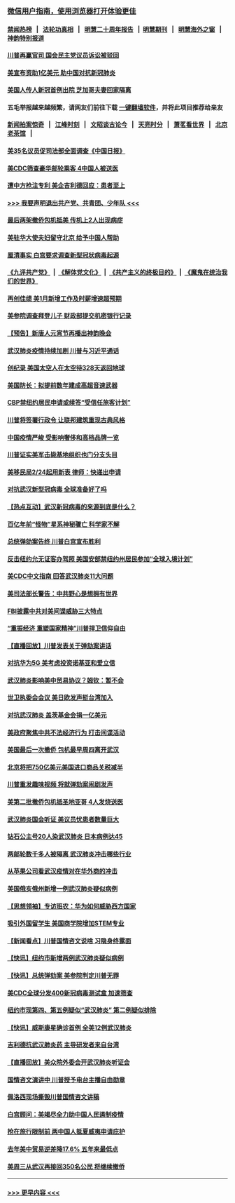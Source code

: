 ### [微信用户指南，使用浏览器打开体验更佳](https://github.com/gfw-breaker/banned-news1/blob/master/indexes/wechat-guide.md?t=0)
#### [禁闻热榜](热点新闻.md?t=0)  &nbsp;&nbsp;|&nbsp;&nbsp; [法轮功真相](https://github.com/gfw-breaker/truth/blob/master/README.md?t=0) &nbsp;&nbsp;|&nbsp;&nbsp; [明慧二十周年报告](https://github.com/gfw-breaker/mh-reports/blob/master/README.md?t=0) &nbsp;&nbsp;|&nbsp;&nbsp;[明慧期刊](https://github.com/gfw-breaker/mh-qikan) &nbsp;&nbsp;|&nbsp;&nbsp; [明慧海外之窗](https://github.com/gfw-breaker/mh-news/blob/master/README.md?t=0) &nbsp;&nbsp;|&nbsp;&nbsp; [神韵特别报道](https://github.com/gfw-breaker/mh-news/blob/master/shenyun.md?t=0)
#### [川普再赢官司 国会民主党议员诉讼被驳回](../pages/nsc412/n11852287.md?t=02080611) 
#### [美宣布资助1亿美元 助中国对抗新冠肺炎](../pages/nsc412/n11852531.md?t=02080611) 
#### [美国人传人新冠首例出院 芝加哥夫妻回家隔离](../pages/nsc412/n11852452.md?t=02080611) 
#### 五毛举报越来越频繁，请网友们前往下载 [一键翻墙软件](https://github.com/gfw-breaker/ssr-accounts)，并将此项目推荐给亲友
#### [新闻拍案惊奇](https://github.com/gfw-breaker/banned-news1/blob/master/pages/link4.md) &nbsp;&nbsp;|&nbsp;&nbsp; [江峰时刻](https://github.com/gfw-breaker/banned-news1/blob/master/pages/link4.md) &nbsp;&nbsp;|&nbsp;&nbsp; [文昭谈古论今](https://github.com/gfw-breaker/banned-news1/blob/master/pages/link4.md) &nbsp;&nbsp;|&nbsp;&nbsp; [天亮时分](https://github.com/gfw-breaker/banned-news1/blob/master/pages/link4.md) &nbsp;&nbsp;|&nbsp;&nbsp; [萧茗看世界](https://github.com/gfw-breaker/banned-news1/blob/master/pages/link4.md) &nbsp;&nbsp;|&nbsp;&nbsp; [北京老茶馆](https://github.com/gfw-breaker/banned-news1/blob/master/pages/link4.md) &nbsp;&nbsp;|&nbsp;&nbsp; 
#### [美35名议员促司法部全面调查《中国日报》](../pages/nsc412/n11852435.md?t=02080611) 
#### [美CDC筛查豪华邮轮乘客 4中国人被送医](../pages/nsc412/n11852085.md?t=02080611) 
#### [遭中方抢注专利 美企吉利德回应：患者至上](../pages/nsc412/n11852037.md?t=02080611) 
#### [>>> 我要声明退出共产党、共青团、少年队 <<<](https://github.com/begood0513/goodnews/blob/master/quit/letter.md) 
#### [最后两架撤侨包机抵美 传机上2人出现病症](../pages/nsc412/n11852173.md?t=02080611) 
#### [美驻华大使夫妇留守北京 给予中国人帮助](../pages/nsc412/n11852165.md?t=02080611) 
#### [厘清事实 白宫要求调查新型冠状病毒起源](../pages/nsc412/n11852106.md?t=02080611) 
#### [《九评共产党》](https://github.com/begood0513/9ping.md/blob/master/README.md) &nbsp;|&nbsp; [《解体党文化》](../../../../jtdwh.md/blob/master/README.md)  &nbsp;|&nbsp; [《共产主义的终极目的》](../../../../gczydzjmd.md/blob/master/README.md) &nbsp;|&nbsp; [《魔鬼在统治我们的世界》](../../../../mgztzwmdsj.md/blob/master/README.md) 
#### [再创佳绩 美1月新增工作及时薪增速超预期](../pages/nsc412/n11852174.md?t=02080611) 
#### [美参院调查拜登儿子 财政部提交机密银行记录](../pages/nsc412/n11851808.md?t=02080611) 
#### [【预告】新唐人元宵节再播出神韵晚会](../pages/nsc412/n11843192.md?t=02080611) 
#### [武汉肺炎疫情持续加剧 川普与习近平通话](../pages/nsc412/n11851613.md?t=02080611) 
#### [创纪录 美国太空人在太空待328天返回地球](../pages/nsc412/n11851266.md?t=02080611) 
#### [美国防长：拟提前数年建成高超音速武器](../pages/nsc412/n11850959.md?t=02080611) 
#### [CBP禁纽约居民申请或续签“受信任旅客计划”](../pages/nsc412/n11850857.md?t=02080611) 
#### [川普将签署行政令 让联邦建筑重现古典风格](../pages/nsc412/n11850654.md?t=02080611) 
#### [中国疫情严峻 受影响奢侈和高档品牌一览](../pages/nsc412/n11850319.md?t=02080611) 
#### [川普证实美军击毙基地组织也门分支头目](../pages/nsc412/n11850383.md?t=02080611) 
#### [美移民局2/24起用新表 律师：快递出申请](../pages/nsc412/n11848220.md?t=02080611) 
#### [对抗武汉新型冠病毒 全球准备好了吗](../pages/nsc412/n11850142.md?t=02080611) 
#### [【热点互动】武汉新冠病毒的来源到底是什么？](../pages/nsc412/n11849749.md?t=02080611) 
#### [百亿年前“怪物”星系神秘骤亡 科学家不解](../pages/nsc412/n11849863.md?t=02080611) 
#### [总统弹劾案告终 川普白宫宣布胜利](../pages/nsc412/n11849985.md?t=02080611) 
#### [反击纽约允无证客办驾照  美国安部禁纽约州居民参加“全球入境计划”](../pages/nsc412/n11849828.md?t=02080611) 
#### [美CDC中文指南 回答武汉肺炎11大问题](../pages/nsc412/n11849703.md?t=02080611) 
#### [美司法部长警告：中共野心是想拥有世界](../pages/nsc412/n11849769.md?t=02080611) 
#### [FBI披露中共对美间谍威胁三大特点](../pages/nsc412/n11849700.md?t=02080611) 
#### [“重振经济 重塑国家精神”川普捍卫信仰自由](../pages/nsc412/n11849641.md?t=02080611) 
#### [【直播回放】川普发表关于弹劾案讲话](../pages/nsc412/n11849472.md?t=02080611) 
#### [对抗华为5G 美考虑投资诺基亚和爱立信](../pages/nsc412/n11849510.md?t=02080611) 
#### [武汉肺炎影响美中贸易协议？姆钦：暂不会](../pages/nsc412/n11849497.md?t=02080611) 
#### [世卫执委会会议 美日欧发声挺台湾加入](../pages/nsc412/n11849433.md?t=02080611) 
#### [对抗武汉肺炎 盖茨基金会捐一亿美元](../pages/nsc412/n11848953.md?t=02080611) 
#### [美政府聚焦中共不法经济行为 打击间谍活动](../pages/nsc412/n11849322.md?t=02080611) 
#### [美国最后一次撤侨 包机最早周四离开武汉](../pages/nsc412/n11849395.md?t=02080611) 
#### [北京将把750亿美元美国进口商品关税减半](../pages/nsc412/n11848896.md?t=02080611) 
#### [川普重发趣味视频 将就弹劾案闹剧发声](../pages/nsc412/n11848715.md?t=02080611) 
#### [美第二批撤侨包机抵圣地亚哥 4人发烧送医](../pages/nsc412/n11847923.md?t=02080611) 
#### [武汉肺炎国会听证 美议员忧患者数量巨大](../pages/nsc412/n11844851.md?t=02080611) 
#### [钻石公主号20人染武汉肺炎 日本病例达45](../pages/nsc412/n11847823.md?t=02080611) 
#### [两邮轮数千多人被隔离 武汉肺炎冲击哪些行业](../pages/nsc412/n11847456.md?t=02080611) 
#### [从苹果公司看武汉疫情对在华外商的冲击](../pages/nsc412/n11847586.md?t=02080611) 
#### [美国俄亥俄州新增一例武汉肺炎疑似病例](../pages/nsc412/n11847714.md?t=02080611) 
#### [【思想领袖】专访班农：华为如何威胁西方国家](../pages/nsc412/n11847306.md?t=02080611) 
#### [吸引外国留学生 美国商学院增加STEM专业](../pages/nsc412/n11847417.md?t=02080611) 
#### [【新闻看点】川普国情咨文说啥 习隐身终露面](../pages/nsc412/n11847016.md?t=02080611) 
#### [【快讯】纽约市新增两例武汉肺炎疑似病例](../pages/nsc412/n11847250.md?t=02080611) 
#### [【快讯】总统弹劾案 美参院判定川普无罪](../pages/nsc412/n11847316.md?t=02080611) 
#### [美CDC全球分发400新冠病毒测试盒 加速筛查](../pages/nsc412/n11847260.md?t=02080611) 
#### [纽约市现第四、第五例疑似“武汉肺炎”   第二例疑似排除](../pages/nsc412/n11847332.md?t=02080611) 
#### [【快讯】威斯康星确诊首例 全美12例武汉肺炎](../pages/nsc412/n11847162.md?t=02080611) 
#### [吉利德抗武汉肺炎药 主导研发者来自台湾](../pages/nsc412/n11847064.md?t=02080611) 
#### [【直播回放】美众院外委会开武汉肺炎听证会](../pages/nsc412/n11846727.md?t=02080611) 
#### [国情咨文演讲中 川普授予电台主播自由勋章](../pages/nsc412/n11846815.md?t=02080611) 
#### [佩洛西现场撕毁川普国情咨文讲稿](../pages/nsc412/n11846724.md?t=02080611) 
#### [白宫顾问：美竭尽全力助中国人民遏制疫情](../pages/nsc412/n11846756.md?t=02080611) 
#### [抢在旅行限制前 两中国人抵夏威夷申请庇护](../pages/nsc412/n11846866.md?t=02080611) 
#### [去年美中贸易逆差降17.6% 五年来最低点](../pages/nsc412/n11846755.md?t=02080611) 
#### [美周三从武汉再接回350名公民 将继续撤侨](../pages/nsc412/n11846705.md?t=02080611) 

----
#### [ >>> 更早内容 <<< ](../indexes/nsc412-earlier.md)
